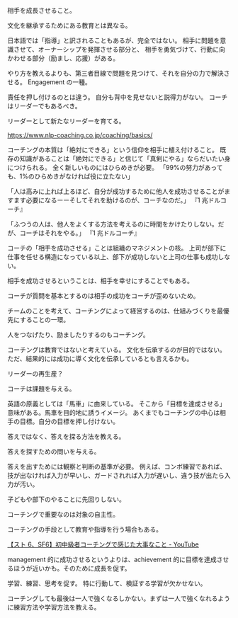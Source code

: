 相手を成長させること。

文化を継承するためにある教育とは異なる。

日本語では「指導」と訳されることもあるが、完全ではない。
相手に問題を意識させて、オーナーシップを発揮させる部分と、
相手を勇気づけて、行動に向かわせる部分（励まし、応援）がある。

やり方を教えるよりも、第三者目線で問題を見つけて、それを自分の力で解決させる。
Engagement の一種。

責任を押し付けるのとは違う。
自分も背中を見せないと説得力がない。
コーチはリーダーでもあるべき。

リーダーとして新たなリーダーを育てる。

https://www.nlp-coaching.co.jp/coaching/basics/

コーチングの本質は「絶対にできる」という信仰を相手に植え付けること。
既存の知識があることは「絶対にできる」と信じて「真剣にやる」ならだいたい身につけられる。
全く新しいものにはひらめきが必要。
「99%の努力があっても、1%のひらめきがなければ役に立たない」

「人は高みに上れば上るほど、自分が成功するために他人を成功させることがますます必要になるーーそしてそれを助けるのが、コーチなのだ。」
『1 兆ドルコーチ』

「ふつうの人は、他人をよくする方法を考えるのに時間をかけたりしない。だが、コーチはそれをやる。」
『1 兆ドルコーチ』

コーチの「相手を成功させる」ことは組織のマネジメントの核。
上司が部下に仕事を任せる構造になっている以上、部下が成功しないと上司の仕事も成功しない。

相手を成功させるということは、相手を幸せにすることでもある。

コーチが質問を基本とするのは相手の成功をコーチが歪めないため。

チームのことを考えて、コーチングによって経営するのは、仕組みづくりを最優先にすることの一環。

人をつなげたり、励ましたりするのもコーチング。

コーチングは教育ではないと考えている。
文化を伝承するのが目的ではない。
ただ、結果的には成功に導く文化を伝承しているとも言えるかも。

リーダーの再生産？

コーチは課題を与える。

英語の原義としては「馬車」に由来している。
そこから「目標を達成させる」意味がある。馬車を目的地に誘うイメージ。
あくまでもコーチングの中心は相手の目標。自分の目標を押し付けない。

答えではなく、答えを探る方法を教える。

答えを探すための問いを与える。

答えを出すためには観察と判断の基準が必要。
例えば、コンボ練習であれば、技が出なければ入力が早いし、ガードされれば入力が遅いし、違う技が出たら入力が汚い。

子どもや部下のやることに先回りしない。

コーチングで重要なのは対象の自主性。

コーチングの手段として教育や指導を行う場合もある。

[【スト 6、SF6】初中級者コーチングで感じた大事なこと - YouTube](https://youtu.be/QKjsrJVMOM4?si=b8cIJs7DnIbDoLRi)

management 的に成功させるというよりは、achievement 的に目標を達成させるほうが近いかも。そのために成長を促す。

学習、練習、思考を促す。
特に行動して、検証する学習が欠かせない。

コーチングしても最後は一人で強くなるしかない。まずは一人で強くなれるように練習方法や学習方法を教える。
